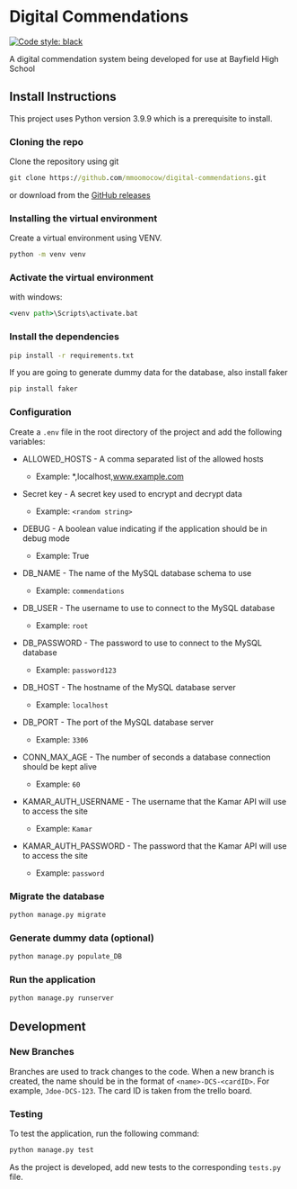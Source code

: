 # Digital Commendations

[![Code style: black](https://img.shields.io/badge/code%20style-black-000000.svg)](https://github.com/psf/black)

A digital commendation system being developed for use at Bayfield High School

## Install Instructions

This project uses Python version 3.9.9 which is a prerequisite to install.

### Cloning the repo

Clone the repository using git

```cmd
git clone https://github.com/mmoomocow/digital-commendations.git
```

or download from the [GitHub releases](https://github.com/mmoomocow/digital-commendations/releases)

### Installing the virtual environment

Create a virtual environment using VENV.

```cmd
python -m venv venv
```

### Activate the virtual environment

with windows:

```cmd
<venv path>\Scripts\activate.bat
```

### Install the dependencies

```cmd
pip install -r requirements.txt
```

If you are going to generate dummy data for the database, also install faker

```cmd
pip install faker
```

### Configuration

Create a `.env` file in the root directory of the project and add the following variables:

- ALLOWED_HOSTS - A comma separated list of the allowed hosts

  - Example: *,localhost,www.example.com

- Secret key - A secret key used to encrypt and decrypt data

  - Example: `<random string>`

- DEBUG - A boolean value indicating if the application should be in debug mode

  - Example: True

- DB_NAME - The name of the MySQL database schema to use

  - Example: `commendations`

- DB_USER - The username to use to connect to the MySQL database

  - Example: `root`

- DB_PASSWORD - The password to use to connect to the MySQL database

  - Example: `password123`

- DB_HOST - The hostname of the MySQL database server

  - Example: `localhost`

- DB_PORT - The port of the MySQL database server

  - Example: `3306`

- CONN_MAX_AGE - The number of seconds a database connection should be kept alive

  - Example: `60`

- KAMAR_AUTH_USERNAME - The username that the Kamar API will use to access the site

  - Example: `Kamar`

- KAMAR_AUTH_PASSWORD - The password that the Kamar API will use to access the site

  - Example: `password`

### Migrate the database

```cmd
python manage.py migrate
```

### Generate dummy data (optional)

```cmd
python manage.py populate_DB
```

### Run the application

```cmd
python manage.py runserver
```

## Development

### New Branches

Branches are used to track changes to the code. When a new branch is created, the name should be in the format of `<name>-DCS-<cardID>`. For example, `Jdoe-DCS-123`. The card ID is taken from the trello board.

### Testing

To test the application, run the following command:

```cmd
python manage.py test
```

As the project is developed, add new tests to the corresponding `tests.py` file.
